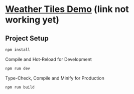 # [Weather Tiles Demo](https://bananasmoothii.github.io/weather-tiles-demo/) (link not working yet)

## Project Setup

```sh
npm install
```

Compile and Hot-Reload for Development 

```sh
npm run dev
```

Type-Check, Compile and Minify for Production

```sh
npm run build
```
